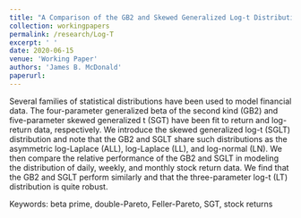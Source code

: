 ```yaml
---
title: "A Comparison of the GB2 and Skewed Generalized Log-t Distributions with an Application in Finance"
collection: workingpapers
permalink: /research/Log-T
excerpt: ' '
date: 2020-06-15
venue: 'Working Paper'
authors: 'James B. McDonald'
paperurl:
---
```


Several families of statistical distributions have been used to model financial data. The four-parameter generalized beta of the second kind (GB2) and five-parameter skewed generalized t (SGT) have been fit to return and log-return data, respectively. We introduce the skewed generalized log-t (SGLT) distribution and note that the GB2 and SGLT share such distributions as the asymmetric log-Laplace (ALL), log-Laplace (LL), and log-normal (LN). We then compare the relative performance of the GB2 and SGLT in modeling the distribution of daily, weekly, and monthly stock return data. We find that the GB2 and SGLT perform similarly and that the three-parameter log-t (LT) distribution is quite robust. 

Keywords: beta prime, double-Pareto, Feller-Pareto, SGT, stock returns

